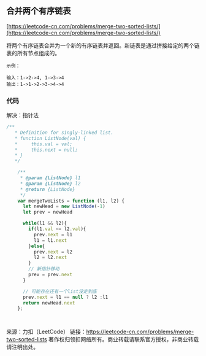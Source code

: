 ## 合并两个有序链表 

[https://leetcode-cn.com/problems/merge-two-sorted-lists/](https://leetcode-cn.com/problems/merge-two-sorted-lists/)




将两个有序链表合并为一个新的有序链表并返回。新链表是通过拼接给定的两个链表的所有节点组成的。 


```
示例：

输入：1->2->4, 1->3->4
输出：1->1->2->3->4->4
```


### 代码

解决：指针法

```javascript
/**
   * Definition for singly-linked list.
   * function ListNode(val) {
   *     this.val = val;
   *     this.next = null;
   * }
   */

    /**
     * @param {ListNode} l1
     * @param {ListNode} l2
     * @return {ListNode}
     */
    var mergeTwoLists = function (l1, l2) {
      let newHead = new ListNode(-1)
      let prev = newHead

      while(l1 && l2){
        if(l1.val <= l2.val){
          prev.next = l1 
          l1 = l1.next
        }else{
          prev.next = l2 
          l2 = l2.next 
        }
        // 新指针移动
        prev = prev.next 
      }

      // 可能存在还有一个list没走到底
      prev.next = l1 == null ? l2 :l1 
      return newHead.next
    };




```




来源：力扣（LeetCode）
链接：https://leetcode-cn.com/problems/merge-two-sorted-lists
著作权归领扣网络所有。商业转载请联系官方授权，非商业转载请注明出处。